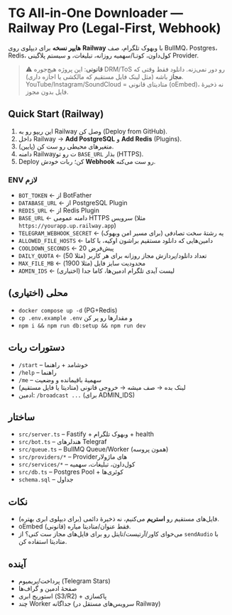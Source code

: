 # TG All‑in‑One Downloader — Railway Pro (Legal‑First, Webhook)

**هایپر نسخه** برای دیپلوی روی **Railway** با وبهوک تلگرام، صف BullMQ، Postgres، Redis، کول‌داون، کوتـا/سهمیه روزانه، تبلیغات، و سیستم پلاگینی Provider.

> ⚠️ **قانونی**: این پروژه هیچ‌جوره DRM/ToS رو دور نمی‌زنه. دانلود فقط وقتی که **مجاز** باشه (مثل لینک فایل مستقیم که مالکشی یا اجازه داری). YouTube/Instagram/SoundCloud = متادیتای قانونی (oEmbed)، نه ذخیرهٔ فایل بدون مجوز.

## Quick Start (Railway)

1) این ریپو رو به Railway وصل کن (Deploy from GitHub).  
2) داخل Railway → **Add PostgreSQL** و **Add Redis** (Plugins).  
3) متغیرهای محیطی رو ست کن (پایین).  
4) دامنه Railwayت رو تو `BASE_URL` بذار (HTTPS).  
5) Deploy کن؛ ربات خودش **Webhook** رو ست می‌کنه.  

### ENV لازم
- `BOT_TOKEN` ← از BotFather
- `DATABASE_URL` ← از PostgreSQL Plugin
- `REDIS_URL` ← از Redis Plugin
- `BASE_URL` ← دامنه عمومی HTTPS سرویس (مثلا `https://yourapp.up.railway.app`)
- `TELEGRAM_WEBHOOK_SECRET` ← یه رشتهٔ سخت تصادفی (برای مسیر امن وبهوک)
- `ALLOWED_FILE_HOSTS` ← دامین‌هایی که دانلود مستقیم براشون اوکیه، با کاما
- `COOLDOWN_SECONDS` ← پیش‌فرض 20
- `DAILY_QUOTA` ← تعداد دانلود/پردازش مجاز روزانه برای هر کاربر (مثلا 50)
- `MAX_FILE_MB` ← محدودیت سایز فایل (مثلا 1900)
- `ADMIN_IDS` ← لیست آیدی تلگرام ادمین‌ها، کاما جدا (اختیاری)

## محلی (اختیاری)
- `docker compose up -d` (PG+Redis)
- `cp .env.example .env` و مقدارها رو پر کن
- `npm i && npm run db:setup && npm run dev`

## دستورات ربات
- `/start` – خوشامد + راهنما
- `/help` – راهنما
- `/me` – سهمیهٔ باقیمانده و وضعیت
- لینک بده → صف میشه → خروجی قانونی (متادیتا یا فایل مستقیم)
- ادمین: `/broadcast ...` (برای ADMIN_IDS)

## ساختار
- `src/server.ts` – Fastify + وبهوک تلگرام + health
- `src/bot.ts` – هندلرهای Telegraf
- `src/queue.ts` – BullMQ Queue/Worker (همون پروسه)
- `src/providers/*` – Providerهای ماژولار
- `src/services/*` – کول‌داون، تبلیغات، سهمیه
- `src/db.ts` – Postgres Pool + کوئری‌ها
- `schema.sql` – جداول

## نکات
- فایل‌های مستقیم رو **استریم** می‌کنیم، نه ذخیرهٔ دائمی (برای دیپلوی ابری بهتره).
- oEmbed فقط عنوان/متادیتا میاره (قانونی).
- می‌خوای کاور/آرتیست/تایتل رو برای فایل‌های مجاز ست کنی؟ از `sendAudio` با متادیتا استفاده کن.

## آینده
- پرداخت/پریمیوم (Telegram Stars)
- صفحهٔ ادمین و گراف‌ها
- استوریج ابری (S3/R2) + پاکسازی
- چند Worker جداگانه (سرویس‌های مستقل در Railway)

